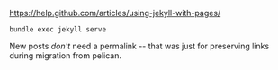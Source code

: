 https://help.github.com/articles/using-jekyll-with-pages/

    bundle exec jekyll serve

New posts *don't* need a permalink -- that was just for preserving links during migration from pelican.